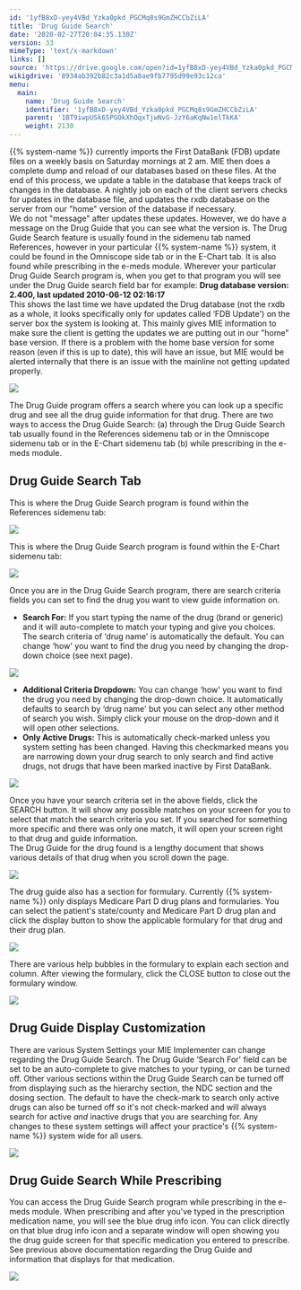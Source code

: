 ```yaml
---
id: '1yfB8xD-yey4VBd_Yzka0pkd_PGCMq8s9GmZHCCbZiLA'
title: 'Drug Guide Search'
date: '2020-02-27T20:04:35.130Z'
version: 33
mimeType: 'text/x-markdown'
links: []
source: 'https://drive.google.com/open?id=1yfB8xD-yey4VBd_Yzka0pkd_PGCMq8s9GmZHCCbZiLA'
wikigdrive: '8934ab392b82c3a1d5a8ae9fb7795d99e93c12ca'
menu:
  main:
    name: 'Drug Guide Search'
    identifier: '1yfB8xD-yey4VBd_Yzka0pkd_PGCMq8s9GmZHCCbZiLA'
    parent: '1BT9iwpUSk65PGOkXhOqxTjwNvG-JzY6aKqNw1elTkKA'
    weight: 2130
---
```

{{% system-name %}} currently imports the First DataBank (FDB) update files on a weekly basis on Saturday mornings at 2 am. MIE then does a complete dump and reload of our databases based on these files. At the end of this process, we update a table in the database that keeps track of changes in the database. A nightly job on each of the client servers checks for updates in the database file, and updates the rxdb database on the server from our "home" version of the database if necessary.  
We do not "message" after updates these updates. However, we do have a message on the Drug Guide that you can see what the version is. The Drug Guide Search feature is usually found in the sidemenu tab named References, however in your particular {{% system-name %}} system, it could be found in the Omniscope side tab or in the E-Chart tab. It is also found while prescribing in the e-meds module. Wherever your particular Drug Guide Search program is, when you get to that program you will see under the Drug Guide search field bar for example: **Drug database version: 2.400, last updated 2010-06-12 02:16:17**  
This shows the last time we have updated the Drug database (not the rxdb as a whole, it looks specifically only for updates called ‘FDB Update') on the server box the system is looking at. This mainly gives MIE information to make sure the client is getting the updates we are putting out in our "home" base version. If there is a problem with the home base version for some reason (even if this is up to date), this will have an issue, but MIE would be alerted internally that there is an issue with the mainline not getting updated properly.
  
![](../drug-guide-search.assets/100000000000034600000194CA745C51393E155E.png)  

The Drug Guide program offers a search where you can look up a specific drug and see all the drug guide information for that drug. There are two ways to access the Drug Guide Search: (a) through the Drug Guide Search tab usually found in the References sidemenu tab or in the Omniscope sidemenu tab or in the E-Chart sidemenu tab (b) while prescribing in the e-meds module.
  
## Drug Guide Search Tab  
  
This is where the Drug Guide Search program is found within the References sidemenu tab:
  
![](../drug-guide-search.assets/100000000000034600000194CA745C51393E155E.png)  

This is where the Drug Guide Search program is found within the E-Chart sidemenu tab:
  
![](../drug-guide-search.assets/10000000000002D9000000CB0E0B6191B139939D.png)  

Once you are in the Drug Guide Search program, there are search criteria fields you can set to find the drug you want to view guide information on.
* <strong>Search For:</strong> If you start typing the name of the drug (brand or generic) and it will auto-complete to match your typing and give you choices. The search criteria of ‘drug name' is automatically the default. You can change ‘how' you want to find the drug you need by changing the drop-down choice (see next page).
  
![](../drug-guide-search.assets/100000000000034A0000009460D115DE8F67D71D.png)  

* <strong>Additional Criteria Dropdown:</strong> You can change ‘how' you want to find the drug you need by changing the drop-down choice. It automatically defaults to search by ‘drug name' but you can select any other method of search you wish. Simply click your mouse on the drop-down and it will open other selections.
* <strong>Only Active Drugs:</strong> This is automatically check-marked unless you system setting has been changed. Having this checkmarked means you are narrowing down your drug search to only search and find active drugs, not drugs that have been marked inactive by First DataBank.
  
![](../drug-guide-search.assets/1000000000000336000000BB6F8B41C72B3F2264.png)  

Once you have your search criteria set in the above fields, click the SEARCH button. It will show any possible matches on your screen for you to select that match the search criteria you set. If you searched for something more specific and there was only one match, it will open your screen right to that drug and guide information.  
The Drug Guide for the drug found is a lengthy document that shows various details of that drug when you scroll down the page.
  
![](../drug-guide-search.assets/100000000000034100000221EDC6F6D9D72A15B0.png)  

The drug guide also has a section for formulary. Currently {{% system-name %}} only displays Medicare Part D drug plans and formularies. You can select the patient's state/county and Medicare Part D drug plan and click the display button to show the applicable formulary for that drug and their drug plan.
  
![](../drug-guide-search.assets/10000000000003030000007AE85A9CD71630BB1A.png)  

There are various help bubbles in the formulary to explain each section and column. After viewing the formulary, click the CLOSE button to close out the formulary window.
  
![](../drug-guide-search.assets/100000000000020A000001AA2C085AF74952756F.png)  

  
## Drug Guide Display Customization  
  
There are various System Settings your MIE Implementer can change regarding the Drug Guide Search. The Drug Guide ‘Search For' field can be set to be an auto-complete to give matches to your typing, or can be turned off. Other various sections within the Drug Guide Search can be turned off from displaying such as the hierarchy section, the NDC section and the dosing section. The default to have the check-mark to search only active drugs can also be turned off so it's not check-marked and will always search for active *and* inactive drugs that you are searching for. Any changes to these system settings will affect your practice's {{% system-name %}} system wide for all users.
  
![](../drug-guide-search.assets/1000000000000101000000859B12D6E64B1D146A.png)  

  
## Drug Guide Search While Prescribing  
  
You can access the Drug Guide Search program while prescribing in the e-meds module. When prescribing and after you've typed in the prescription medication name, you will see the blue drug info icon. You can click directly on that blue drug info icon and a separate window will open showing you the drug guide screen for that specific medication you entered to prescribe. See previous above documentation regarding the Drug Guide and information that displays for that medication.
  
![](../drug-guide-search.assets/100000000000028E000000865F7A19D1E66C583D.png)  

